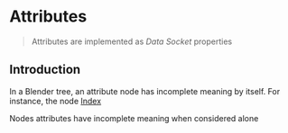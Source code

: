 # Attributes

> Attributes are implemented as _Data Socket_ properties

## Introduction

In a Blender tree, an attribute node has incomplete meaning by itself.
For instance, the node [Index](/docs/nodes/Index.md)  

Nodes attributes have incomplete meaning when considered alone

